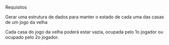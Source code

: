 Requisitos

Gerar uma estrutura de dados para manter o estado de cada uma das casas de um jogo da velha

Cada casa do jogo da velha poderá estar vazia, ocupada pelo 1o jogador ou ocupado pelo 2o jogador.
